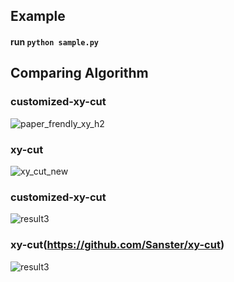 ## Example
#### run ```python sample.py```


## Comparing Algorithm
### customized-xy-cut
![paper_frendly_xy_h2](https://github.com/Windowline/customized-xy-cut/assets/17508384/ea80fc70-2d33-45a5-9897-c2a067e0d036)

### xy-cut
![xy_cut_new](https://github.com/Windowline/customized-xy-cut/assets/17508384/fa6f3a5b-2177-4927-88f8-ac33fe34a51b)

### customized-xy-cut
![result3](https://github.com/Windowline/customized-xy-cut/assets/17508384/82c1d2fa-17ec-42f7-a7f7-6857abfa09ee)


### xy-cut(https://github.com/Sanster/xy-cut)
![result3](https://github.com/Windowline/customized-xy-cut/assets/17508384/434288a6-b02e-43ef-b380-bc5738c12d63)


